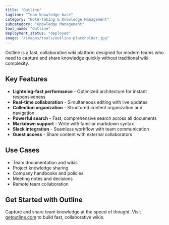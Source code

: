 ```yaml
---
title: "Outline"
tagline: "Team knowledge base"
category: "Note-Taking & Knowledge Management"
subcategory: "Knowledge Management"
tool_name: "Outline"
deployment_status: "deployed"
image: "/images/tools/outline-placeholder.jpg"
---
```

Outline is a fast, collaborative wiki platform designed for modern teams who need to capture and share knowledge quickly without traditional wiki complexity.

## Key Features

- **Lightning-fast performance** - Optimized architecture for instant responsiveness
- **Real-time collaboration** - Simultaneous editing with live updates
- **Collection organization** - Structured content organization and navigation
- **Powerful search** - Fast, comprehensive search across all documents
- **Markdown support** - Write with familiar markdown syntax
- **Slack integration** - Seamless workflow with team communication
- **Guest access** - Share content with external collaborators

## Use Cases

- Team documentation and wikis
- Project knowledge sharing
- Company handbooks and policies
- Meeting notes and decisions
- Remote team collaboration

## Get Started with Outline

Capture and share team knowledge at the speed of thought. Visit [getoutline.com](https://www.getoutline.com) to build fast, collaborative wikis.